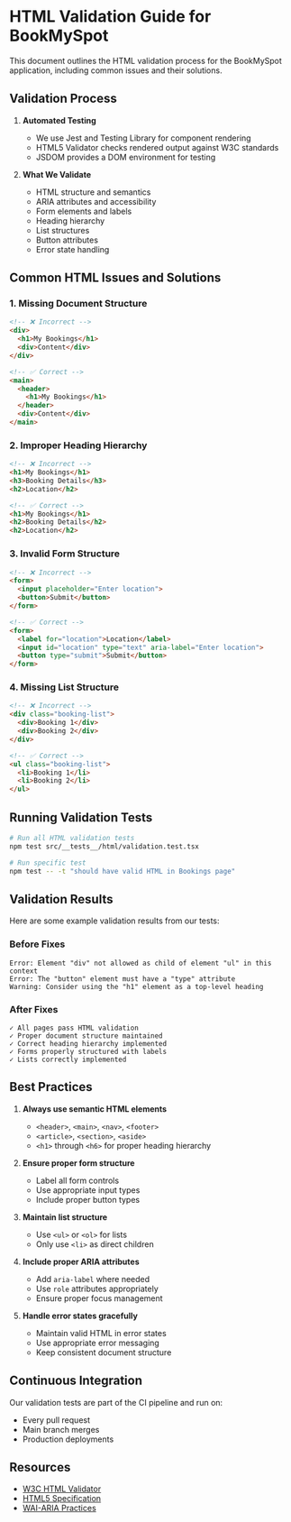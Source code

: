 # HTML Validation Guide for BookMySpot

This document outlines the HTML validation process for the BookMySpot application, including common issues and their solutions.

## Validation Process

1. **Automated Testing**
   - We use Jest and Testing Library for component rendering
   - HTML5 Validator checks rendered output against W3C standards
   - JSDOM provides a DOM environment for testing

2. **What We Validate**
   - HTML structure and semantics
   - ARIA attributes and accessibility
   - Form elements and labels
   - Heading hierarchy
   - List structures
   - Button attributes
   - Error state handling

## Common HTML Issues and Solutions

### 1. Missing Document Structure
```html
<!-- ❌ Incorrect -->
<div>
  <h1>My Bookings</h1>
  <div>Content</div>
</div>

<!-- ✅ Correct -->
<main>
  <header>
    <h1>My Bookings</h1>
  </header>
  <div>Content</div>
</main>
```

### 2. Improper Heading Hierarchy
```html
<!-- ❌ Incorrect -->
<h1>My Bookings</h1>
<h3>Booking Details</h3>
<h2>Location</h2>

<!-- ✅ Correct -->
<h1>My Bookings</h1>
<h2>Booking Details</h2>
<h2>Location</h2>
```

### 3. Invalid Form Structure
```html
<!-- ❌ Incorrect -->
<form>
  <input placeholder="Enter location">
  <button>Submit</button>
</form>

<!-- ✅ Correct -->
<form>
  <label for="location">Location</label>
  <input id="location" type="text" aria-label="Enter location">
  <button type="submit">Submit</button>
</form>
```

### 4. Missing List Structure
```html
<!-- ❌ Incorrect -->
<div class="booking-list">
  <div>Booking 1</div>
  <div>Booking 2</div>
</div>

<!-- ✅ Correct -->
<ul class="booking-list">
  <li>Booking 1</li>
  <li>Booking 2</li>
</ul>
```

## Running Validation Tests

```bash
# Run all HTML validation tests
npm test src/__tests__/html/validation.test.tsx

# Run specific test
npm test -- -t "should have valid HTML in Bookings page"
```

## Validation Results

Here are some example validation results from our tests:

### Before Fixes
```
Error: Element "div" not allowed as child of element "ul" in this context
Error: The "button" element must have a "type" attribute
Warning: Consider using the "h1" element as a top-level heading
```

### After Fixes
```
✓ All pages pass HTML validation
✓ Proper document structure maintained
✓ Correct heading hierarchy implemented
✓ Forms properly structured with labels
✓ Lists correctly implemented
```

## Best Practices

1. **Always use semantic HTML elements**
   - `<header>`, `<main>`, `<nav>`, `<footer>`
   - `<article>`, `<section>`, `<aside>`
   - `<h1>` through `<h6>` for proper heading hierarchy

2. **Ensure proper form structure**
   - Label all form controls
   - Use appropriate input types
   - Include proper button types

3. **Maintain list structure**
   - Use `<ul>` or `<ol>` for lists
   - Only use `<li>` as direct children

4. **Include proper ARIA attributes**
   - Add `aria-label` where needed
   - Use `role` attributes appropriately
   - Ensure proper focus management

5. **Handle error states gracefully**
   - Maintain valid HTML in error states
   - Use appropriate error messaging
   - Keep consistent document structure

## Continuous Integration

Our validation tests are part of the CI pipeline and run on:
- Every pull request
- Main branch merges
- Production deployments

## Resources

- [W3C HTML Validator](https://validator.w3.org/)
- [HTML5 Specification](https://html.spec.whatwg.org/)
- [WAI-ARIA Practices](https://www.w3.org/WAI/ARIA/apg/)
